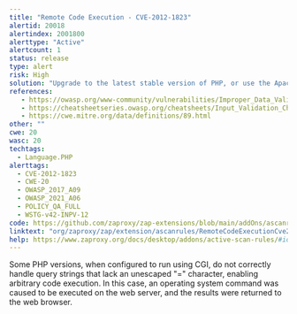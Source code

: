 ```yaml
---
title: "Remote Code Execution - CVE-2012-1823"
alertid: 20018
alertindex: 2001800
alerttype: "Active"
alertcount: 1
status: release
type: alert
risk: High
solution: "Upgrade to the latest stable version of PHP, or use the Apache web server and the mod_rewrite module to filter out malicious requests using the \"RewriteCond\" and \"RewriteRule\" directives."
references:
   - https://owasp.org/www-community/vulnerabilities/Improper_Data_Validation
   - https://cheatsheetseries.owasp.org/cheatsheets/Input_Validation_Cheat_Sheet.html
   - https://cwe.mitre.org/data/definitions/89.html
other: ""
cwe: 20
wasc: 20
techtags: 
  - Language.PHP
alerttags: 
  - CVE-2012-1823
  - CWE-20
  - OWASP_2017_A09
  - OWASP_2021_A06
  - POLICY_QA_FULL
  - WSTG-v42-INPV-12
code: https://github.com/zaproxy/zap-extensions/blob/main/addOns/ascanrules/src/main/java/org/zaproxy/zap/extension/ascanrules/RemoteCodeExecutionCve20121823ScanRule.java
linktext: "org/zaproxy/zap/extension/ascanrules/RemoteCodeExecutionCve20121823ScanRule.java"
help: https://www.zaproxy.org/docs/desktop/addons/active-scan-rules/#id-20018
---
```

Some PHP versions, when configured to run using CGI, do not correctly handle query strings that lack an unescaped "=" character, enabling arbitrary code execution. In this case, an operating system command was caused to be executed on the web server, and the results were returned to the web browser.
